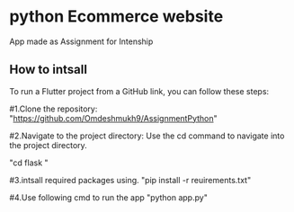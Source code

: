 # python Ecommerce website

App made as Assignment for Intenship 

## How to intsall 
 To run a Flutter project from a GitHub link, you can follow these steps:

#1.Clone the repository:
"https://github.com/Omdeshmukh9/AssignmentPython"

#2.Navigate to the project directory: Use the cd command to navigate into the project directory.
   
"cd flask "

#3.intsall required packages using.
"pip install -r reuirements.txt"  

#4.Use following cmd to run the app 
"python app.py"
